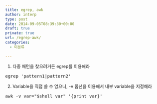 ```yaml
---
title: egrep, awk
author: interp
type: post
date: 2014-09-05T08:39:30+00:00
draft: true
private: true
url: /egrep-awk/
categories:
  - 미분류

---
```

1) 다중 패턴을 찾으려거든 egrep를 이용해라

<pre class="brush: bash">egrep 'pattern1|pattern2'</pre>

2) Variable을 직접 쓸 수 없으니, -v 옵션을 이용해서 내부 variable을 지정해라

<pre class="brush: bash">awk -v var="$shell_var" '{print var}'</pre>